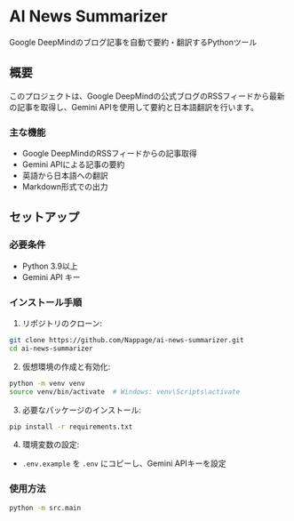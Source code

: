 # AI News Summarizer

Google DeepMindのブログ記事を自動で要約・翻訳するPythonツール

## 概要

このプロジェクトは、Google DeepMindの公式ブログのRSSフィードから最新の記事を取得し、Gemini APIを使用して要約と日本語翻訳を行います。

### 主な機能

- Google DeepMindのRSSフィードからの記事取得
- Gemini APIによる記事の要約
- 英語から日本語への翻訳
- Markdown形式での出力

## セットアップ

### 必要条件

- Python 3.9以上
- Gemini API キー

### インストール手順

1. リポジトリのクローン:
```bash
git clone https://github.com/Nappage/ai-news-summarizer.git
cd ai-news-summarizer
```

2. 仮想環境の作成と有効化:
```bash
python -m venv venv
source venv/bin/activate  # Windows: venv\Scripts\activate
```

3. 必要なパッケージのインストール:
```bash
pip install -r requirements.txt
```

4. 環境変数の設定:
- `.env.example` を `.env` にコピーし、Gemini APIキーを設定

### 使用方法

```bash
python -m src.main
```